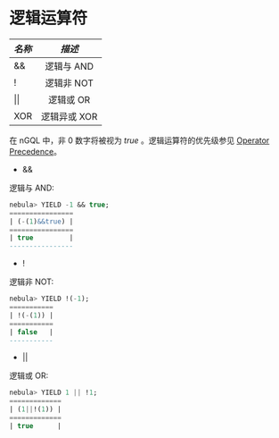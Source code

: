 # 逻辑运算符

|  ***名称***    |  ***描述***    |
|:----|:----:|
|   &&     |   逻辑与 AND     |
|   !      |   逻辑非 NOT     |
|   \|\|   |   逻辑或 OR   |
|  XOR |    逻辑异或 XOR|

在 nGQL 中，非 0 数字将被视为 _true_ 。逻辑运算符的优先级参见 [Operator Precedence](./operator-precedence.md)。

* &&

逻辑与 AND:

```sql
nebula> YIELD -1 && true;
================
| (-(1)&&true) |
================
| true         |
----------------
```

* !

逻辑非 NOT:

```sql
nebula> YIELD !(-1);
===========
| !(-(1)) |
===========
| false   |
-----------

```

* ||

逻辑或 OR:

```sql
nebula> YIELD 1 || !1;
=============
| (1||!(1)) |
=============
| true      |
```
